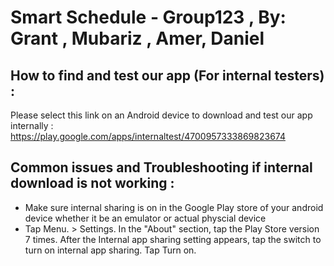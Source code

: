 # Smart Schedule - Group123 , By: Grant , Mubariz , Amer, Daniel

## How to find and test our app (For internal testers) : 
Please select this link on an Android device to download and test our app internally : 
https://play.google.com/apps/internaltest/4700957333869823674

## Common issues and Troubleshooting if internal download is not working : 
 - Make sure internal sharing is on in the Google Play store of your android device whether it be an emulator or actual physcial device
 -  Tap Menu. > Settings. In the "About" section, tap the Play Store version 7 times. After the Internal app sharing setting appears, tap the switch to turn on internal app sharing. Tap Turn on.
   
